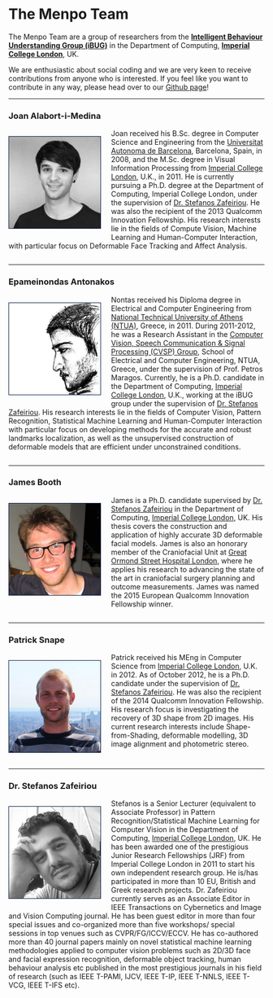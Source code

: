 The Menpo Team
==============

The Menpo Team are a group of researchers from the [**Intelligent Behaviour Understanding Group (iBUG)**][ibug] in the
Department of Computing, [**Imperial College London**][imperial], UK.

We are enthusiastic about social coding and we are very keen to receive contributions from anyone who is interested. If you feel like you want to contribute in any way, please head over to our
[Github page](http://www.github.com/menpo/)!

---------------------------------------

### Joan Alabort-i-Medina
<p style="float: left;">
<img alt="Joan Alabort-i-Medina" src="/img/team/joan_portrait.png" style="border:1px solid #021a40; margin-right: 20px;"></br>
<a href="http://ibug.doc.ic.ac.uk/people/jalabort-i-medina" target="_blank"><i class="fa fa-home" style="color: black; font-size:120%;"></i></a>
<a href="mailto:joan.alabort@gmail.com" target="_blank"><i class="fa fa-envelope-square" style="color: black; font-size:120%;"></i></a>
<a href="http://github.com/jalabort" target="_blank"><i class="fa fa-github" style="color: black; font-size:120%;"></i></a>
<a href="http://ibug.doc.ic.ac.uk/people/jalabort-i-medina" target="_blank"><i class="fa fa-bug" style="color: black; font-size:120%;"></i></a>
<a href="https://scholar.google.co.uk/scholar?hl=en&q=joan+alabort-i-medina" target="_blank"><i class="fa fa-graduation-cap" style="color: black; font-size:120%;"></i></a>
<a href="https://www.facebook.com/joan.alabort" target="_blank"><i class="fa fa-facebook-square" style="color: black; font-size:120%;"></i></a>
<a href="https://www.linkedin.com/in/joan-alabort-3b13b315" target="_blank"><i class="fa fa-linkedin-square" style="color: black; font-size:120%;"></i></a>
<a href="https://twitter.com/JoanAlabort" target="_blank"><i class="fa fa-twitter-square" style="color: black; font-size:120%;"></i></a>
</p>

Joan received his B.Sc. degree in Computer Science and Engineering from the [Universitat Autonoma de Barcelona](http://www.uab.cat/web/universitat-autonoma-de-barcelona-1345467954774.html), Barcelona, Spain, in 2008, and the M.Sc. degree in Visual Information Processing from [Imperial College London][imperial], U.K., in 2011. He is currently pursuing a Ph.D. degree at the Department of Computing, Imperial College London, under the supervision of [Dr. Stefanos Zafeiriou][stefanos_personal]. He was also the recipient of the 2013 Qualcomm Innovation Fellowship. His research interests lie in the fields of Compute Vision, Machine Learning and Human-Computer Interaction, with particular focus on Deformable Face Tracking and Affect Analysis.

<div style="clear: both;"></div>

---------------------------------------

### Epameinondas Antonakos
<p style="float: left;">
<img alt="Epameinondas Antonakos" src="/img/team/nontas_portrait.png" style="border:1px solid #021a40; margin-right: 20px;"></br>
<a href="http://nontas.github.io/" target="_blank"><i class="fa fa-home" style="color: black; font-size:120%;"></i></a>
<a href="mailto:antonakosn@gmail.com" target="_blank"><i class="fa fa-envelope-square" style="color: black; font-size:120%;"></i></a>
<a href="http://github.com/nontas" target="_blank"><i class="fa fa-github" style="color: black; font-size:120%;"></i></a>
<a href="http://ibug.doc.ic.ac.uk/people/eantonakos" target="_blank"><i class="fa fa-bug" style="color: black; font-size:120%;"></i></a>
<a href="https://scholar.google.es/citations?user=ViIpE70AAAAJ" target="_blank"><i class="fa fa-graduation-cap" style="color: black; font-size:120%;"></i></a>
<a href="https://www.facebook.com/antonakosn" target="_blank"><i class="fa fa-facebook-square" style="color: black; font-size:120%;"></i></a>
<a href="https://uk.linkedin.com/in/epameinondas-antonakos-32b62454" target="_blank"><i class="fa fa-linkedin-square" style="color: black; font-size:120%;"></i></a>
<a href="https://twitter.com/antonakosn" target="_blank"><i class="fa fa-twitter-square" style="color: black; font-size:120%;"></i></a>
</p>

Nontas received his Diploma degree in Electrical and Computer Engineering from [National Technical University of Athens (NTUA)](http://www.ntua.gr/), Greece, in 2011. During 2011-2012, he was a Research Assistant in the [Computer Vision, Speech Communication & Signal Processing (CVSP) Group](http://cvsp.cs.ntua.gr/), School of Electrical and Computer Engineering, NTUA, Greece, under the supervision of Prof. Petros Maragos. Currently, he is a Ph.D. candidate in the Department of Computing, [Imperial College London][imperial], U.K., working at the iBUG group under the supervision of [Dr. Stefanos Zafeiriou][stefanos_personal]. His research interests lie in the fields of Computer Vision, Pattern Recognition, Statistical Machine Learning and Human-Computer Interaction with particular focus on developing methods for the accurate and robust landmarks localization, as well as the unsupervised construction of deformable models that are efficient under unconstrained conditions.

<div style="clear: both;"></div>

---------------------------------------

### James Booth
<p style="float: left;">
<img alt="James Booth" src="/img/team/james_portrait.png" style="border:1px solid #021a40; margin-right: 20px;"></br>
<a href="http://www.jamesabooth.com" target="_blank"><i class="fa fa-home" style="color: black; font-size:120%;"></i></a>
<a href="mailto:jabooth@gmail.com" target="_blank"><i class="fa fa-envelope-square" style="color: black; font-size:120%;"></i></a>
<a href="http://github.com/jabooth" target="_blank"><i class="fa fa-github" style="color: black; font-size:120%;"></i></a>
<a href="http://ibug.doc.ic.ac.uk/people/jbooth" target="_blank"><i class="fa fa-bug" style="color: black; font-size:120%;"></i></a>
<a href="https://scholar.google.co.uk/citations?user=T7F42LQAAAAJ" target="_blank"><i class="fa fa-graduation-cap" style="color: black; font-size:120%;"></i></a>
<a href="https://www.facebook.com/jabooth" target="_blank"><i class="fa fa-facebook-square" style="color: black; font-size:120%;"></i></a>
<a href="https://www.linkedin.com/in/jabooth" target="_blank"><i class="fa fa-linkedin-square" style="color: black; font-size:120%;"></i></a>
<a href="https://twitter.com/jamesabooth" target="_blank"><i class="fa fa-twitter-square" style="color: black; font-size:120%;"></i></a>
</p>

James is a Ph.D. candidate supervised by [Dr. Stefanos Zafeiriou][stefanos_personal] in the Department of Computing, [Imperial College London][imperial], UK. His thesis covers the construction and application of highly accurate 3D deformable facial models. James is also an honorary member of the Craniofacial Unit at [Great Ormond Street Hospital London](http://www.gosh.nhs.uk/), where he applies his research to advancing the state of the art in craniofacial surgery planning and outcome measurements. James was named the 2015 European Qualcomm Innovation Fellowship winner.

<div style="clear: both;"></div>

---------------------------------------

### Patrick Snape
<p style="float: left;">
<img alt="Patrick Snape" src="/img/team/patrick_portrait.png" style="border:1px solid #021a40; margin-right: 20px;"></br>
<a href="http://patricksnape.github.io/" target="_blank"><i class="fa fa-home" style="color: black; font-size:120%;"></i></a>
<a href="mailto:p.snape@imperial.ac.uk" target="_blank"><i class="fa fa-envelope-square" style="color: black; font-size:120%;"></i></a>
<a href="http://github.com/patricksnape" target="_blank"><i class="fa fa-github" style="color: black; font-size:120%;"></i></a>
<a href="http://ibug.doc.ic.ac.uk/people/psnape" target="_blank"><i class="fa fa-bug" style="color: black; font-size:120%;"></i></a>
<a href="https://scholar.google.co.uk/citations?user=L-sUZmUAAAAJ" target="_blank"><i class="fa fa-graduation-cap" style="color: black; font-size:120%;"></i></a>
<a href="https://www.facebook.com/patrick.snape" target="_blank"><i class="fa fa-facebook-square" style="color: black; font-size:120%;"></i></a>
<a href="https://www.linkedin.com/in/patrick-snape-0a6a9b26" target="_blank"><i class="fa fa-linkedin-square" style="color: black; font-size:120%;"></i></a>
<a href="https://twitter.com/berecursive" target="_blank"><i class="fa fa-twitter-square" style="color: black; font-size:120%;"></i></a>
</p>

Patrick received his MEng in Computer Science from [Imperial College London][imperial], U.K. in 2012. As of October 2012, he is a Ph.D. candidate under the supervision of [Dr. Stefanos Zafeiriou][stefanos_personal]. He was also the recipient of the 2014 Qualcomm Innovation Fellowship. His research focus is investigating the recovery of 3D shape from 2D images. His current research interests include Shape-from-Shading, deformable modelling, 3D image alignment and photometric stereo.

<div style="clear: both;"></div>

---------------------------------------

### Dr. Stefanos Zafeiriou
<p style="float: left;">
<img alt="Dr. Stefanos Zafeiriou" src="/img/team/stefanos_portrait.png" style="border:1px solid #021a40; margin-right: 20px;"></br>
<a href="https://wp.doc.ic.ac.uk/szafeiri/" target="_blank"><i class="fa fa-home" style="color: black; font-size:120%;"></i></a>
<a href="mailto:s.zafeiriou@imperial.ac.uk" target="_blank"><i class="fa fa-envelope-square" style="color: black; font-size:120%;"></i></a>
<a href="http://ibug.doc.ic.ac.uk/people/szafeiriou" target="_blank"><i class="fa fa-bug" style="color: black; font-size:120%;"></i></a>
<a href="https://scholar.google.co.uk/citations?user=QKOH5iYAAAAJ" target="_blank"><i class="fa fa-graduation-cap" style="color: black; font-size:120%;"></i></a>
<a href="https://www.linkedin.com/in/stefanos-zafeiriou-3969125" target="_blank"><i class="fa fa-linkedin-square" style="color: black; font-size:120%;"></i></a>
</p>

Stefanos is a Senior Lecturer (equivalent to Associate Professor) in Pattern Recognition/Statistical Machine Learning for Computer Vision in the Department of Computing, [Imperial College London][imperial], UK. He has been awarded one of the prestigious Junior Research Fellowships (JRF) from Imperial College London in 2011 to start his own independent research group. He is/has participated in more than 10 EU, British and Greek research projects. Dr. Zafeiriou currently serves as an Associate Editor in IEEE Transactions on Cybernetics and Image and Vision Computing journal. He has been guest editor in more than four special issues and co-organized more than five workshops/ special sessions in top venues such as CVPR/FG/ICCV/ECCV. He has co-authored more than 40 journal papers mainly on novel statistical machine learning methodologies applied to computer vision problems such as 2D/3D face and facial expression recognition, deformable object tracking, human behaviour analysis etc published in the most prestigious journals in his field of research (such as IEEE T-PAMI, IJCV, IEEE T-IP, IEEE T-NNLS, IEEE T-VCG, IEEE T-IFS etc).


[ibug]: http://ibug.doc.ic.ac.uk/
[imperial]: https://www.imperial.ac.uk/
[stefanos_personal]: https://wp.doc.ic.ac.uk/szafeiri/
